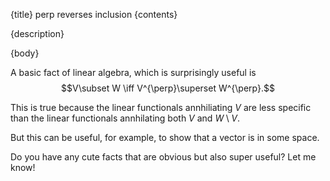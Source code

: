 {title}
perp reverses inclusion
{contents}

{description}

{body}

A basic fact of linear algebra, which is surprisingly useful is 
$$V\subset W \iff V^{\perp}\superset W^{\perp}.$$

This is true because the linear functionals annhiliating $V$ are
less specific than the linear functionals annhilating both $V$ and
$W\setminus V$.

But this can be useful, for example, to show that a vector is in
some space.

Do you have any cute facts that are obvious but also super useful? Let me know!
